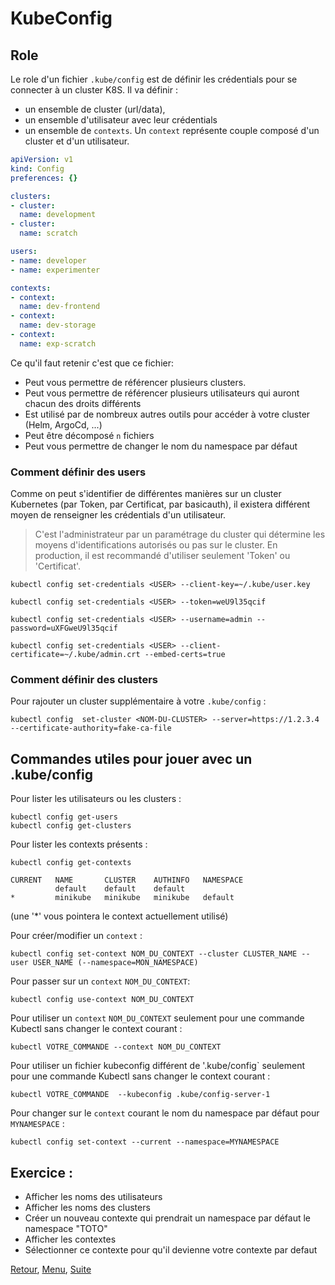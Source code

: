 # KubeConfig
## Role 
Le role d'un fichier `.kube/config` est de définir les crédentials pour se connecter à un cluster K8S.
Il va définir :
- un ensemble de cluster (url/data),
- un ensemble d'utilisateur avec leur crédentials
- un ensemble de `contexts`.
Un `context` représente couple composé d'un cluster et d'un utilisateur.

```yaml
apiVersion: v1
kind: Config
preferences: {}

clusters:
- cluster:
  name: development
- cluster:
  name: scratch

users:
- name: developer
- name: experimenter

contexts:
- context:
  name: dev-frontend
- context:
  name: dev-storage
- context:
  name: exp-scratch
```

Ce qu'il faut retenir c'est que ce fichier:
- Peut vous permettre de référencer plusieurs clusters.
- Peut vous permettre de référencer plusieurs utilisateurs qui auront chacun des droits différents
- Est utilisé par de nombreux autres outils pour accéder à votre cluster (Helm, ArgoCd, ...)
- Peut être décomposé `n` fichiers
- Peut vous permettre de changer le nom du namespace par défaut 

### Comment définir des users
Comme on peut s'identifier de différentes manières sur un cluster Kubernetes (par Token, par Certificat, par basicauth), il existera différent moyen de renseigner les crédentials d'un utilisateur.
> C'est l'administrateur par un paramétrage du cluster qui détermine les moyens d'identifications autorisés ou pas sur le cluster. 
> En production, il est recommandé d'utiliser seulement 'Token' ou 'Certificat'.

```shell
kubectl config set-credentials <USER> --client-key=~/.kube/user.key

kubectl config set-credentials <USER> --token=weU9l35qcif

kubectl config set-credentials <USER> --username=admin --password=uXFGweU9l35qcif

kubectl config set-credentials <USER> --client-certificate=~/.kube/admin.crt --embed-certs=true
```

### Comment définir des clusters
Pour rajouter un cluster supplémentaire à votre `.kube/config` :
```shell
kubectl config  set-cluster <NOM-DU-CLUSTER> --server=https://1.2.3.4 --certificate-authority=fake-ca-file
```

## Commandes utiles pour jouer avec un .kube/config

Pour lister les utilisateurs ou les clusters :
```shell
kubectl config get-users
kubectl config get-clusters
```

Pour lister les contexts présents :
```shell
kubectl config get-contexts

CURRENT   NAME       CLUSTER    AUTHINFO   NAMESPACE
          default    default    default    
*         minikube   minikube   minikube   default
```
(une '*' vous pointera le context actuellement utilisé)

Pour créer/modifier un `context` :
```shell
kubectl config set-context NOM_DU_CONTEXT --cluster CLUSTER_NAME --user USER_NAME (--namespace=MON_NAMESPACE)
```
Pour passer sur un `context` `NOM_DU_CONTEXT`:
```shell
kubectl config use-context NOM_DU_CONTEXT
```

Pour utiliser un `context` `NOM_DU_CONTEXT` seulement pour une commande Kubectl sans changer le context courant :
```shell
kubectl VOTRE_COMMANDE --context NOM_DU_CONTEXT
```

Pour utiliser un fichier kubeconfig différent de '.kube/config` seulement pour une commande Kubectl sans changer le context courant :
```
kubectl VOTRE_COMMANDE  --kubeconfig .kube/config-server-1
```

Pour changer sur le `context` courant le nom du namespace par défaut pour `MYNAMESPACE` :
```
kubectl config set-context --current --namespace=MYNAMESPACE
```
## Exercice :
- Afficher les noms des utilisateurs 
- Afficher les noms des clusters 
- Créer un nouveau contexte qui prendrait un namespace par défaut le namespace "TOTO" 
- Afficher les contextes
- Sélectionner ce contexte pour qu'il devienne votre contexte par defaut

[Retour](https://obeyler.github.io/Formation-K8S/Chapitres/Generalite.html), [Menu](https://obeyler.github.io/Formation-K8S/), [Suite](https://obeyler.github.io/Formation-K8S/Chapitres/Commandes.html)
